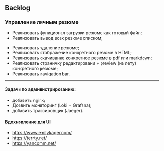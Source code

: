 ## Backlog
### Управление личным резюме
+ Реализовать функционал загрузки резюме как готовый файл;
+ Реализовать вывод всех резюме списком;
- Реализовать удаление резюме;
- Реализовать отображение конкретного резюме в HTML;
- Реализовать скачивание конкретное резюме в pdf или markdown;
- Реализовать страничку редактировани + preview (на лету) конкретного резюме;
- Реализовать navigation bar.

***

#### Задачи по администрированию:
- добавить nginx;
- Доавить мониторинг (Loki + Grafana);
- добавить трассировщик (Jaeger).

#### Вдохновление для UI
- https://www.emilykager.com/
- https://terrty.net/
- https://yancomm.net/
